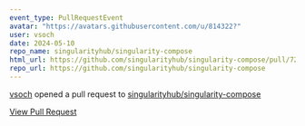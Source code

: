 ```yaml
---
event_type: PullRequestEvent
avatar: "https://avatars.githubusercontent.com/u/814322?"
user: vsoch
date: 2024-05-10
repo_name: singularityhub/singularity-compose
html_url: https://github.com/singularityhub/singularity-compose/pull/72
repo_url: https://github.com/singularityhub/singularity-compose
---
```


<a href='https://github.com/vsoch' target='_blank'>vsoch</a> opened a pull request to <a href='https://github.com/singularityhub/singularity-compose' target='_blank'>singularityhub/singularity-compose</a>

<a href='https://github.com/singularityhub/singularity-compose/pull/72' target='_blank'>View Pull Request</a>